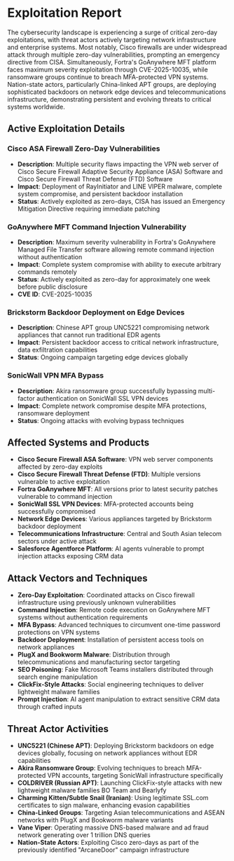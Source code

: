 # Exploitation Report

The cybersecurity landscape is experiencing a surge of critical zero-day exploitations, with threat actors actively targeting network infrastructure and enterprise systems. Most notably, Cisco firewalls are under widespread attack through multiple zero-day vulnerabilities, prompting an emergency directive from CISA. Simultaneously, Fortra's GoAnywhere MFT platform faces maximum severity exploitation through CVE-2025-10035, while ransomware groups continue to breach MFA-protected VPN systems. Nation-state actors, particularly China-linked APT groups, are deploying sophisticated backdoors on network edge devices and telecommunications infrastructure, demonstrating persistent and evolving threats to critical systems worldwide.

## Active Exploitation Details

### Cisco ASA Firewall Zero-Day Vulnerabilities
- **Description**: Multiple security flaws impacting the VPN web server of Cisco Secure Firewall Adaptive Security Appliance (ASA) Software and Cisco Secure Firewall Threat Defense (FTD) Software
- **Impact**: Deployment of RayInitiator and LINE VIPER malware, complete system compromise, and persistent backdoor installation
- **Status**: Actively exploited as zero-days, CISA has issued an Emergency Mitigation Directive requiring immediate patching

### GoAnywhere MFT Command Injection Vulnerability
- **Description**: Maximum severity vulnerability in Fortra's GoAnywhere Managed File Transfer software allowing remote command injection without authentication
- **Impact**: Complete system compromise with ability to execute arbitrary commands remotely
- **Status**: Actively exploited as zero-day for approximately one week before public disclosure
- **CVE ID**: CVE-2025-10035

### Brickstorm Backdoor Deployment on Edge Devices
- **Description**: Chinese APT group UNC5221 compromising network appliances that cannot run traditional EDR agents
- **Impact**: Persistent backdoor access to critical network infrastructure, data exfiltration capabilities
- **Status**: Ongoing campaign targeting edge devices globally

### SonicWall VPN MFA Bypass
- **Description**: Akira ransomware group successfully bypassing multi-factor authentication on SonicWall SSL VPN devices
- **Impact**: Complete network compromise despite MFA protections, ransomware deployment
- **Status**: Ongoing attacks with evolving bypass techniques

## Affected Systems and Products

- **Cisco Secure Firewall ASA Software**: VPN web server components affected by zero-day exploits
- **Cisco Secure Firewall Threat Defense (FTD)**: Multiple versions vulnerable to active exploitation
- **Fortra GoAnywhere MFT**: All versions prior to latest security patches vulnerable to command injection
- **SonicWall SSL VPN Devices**: MFA-protected accounts being successfully compromised
- **Network Edge Devices**: Various appliances targeted by Brickstorm backdoor deployment
- **Telecommunications Infrastructure**: Central and South Asian telecom sectors under active attack
- **Salesforce Agentforce Platform**: AI agents vulnerable to prompt injection attacks exposing CRM data

## Attack Vectors and Techniques

- **Zero-Day Exploitation**: Coordinated attacks on Cisco firewall infrastructure using previously unknown vulnerabilities
- **Command Injection**: Remote code execution on GoAnywhere MFT systems without authentication requirements
- **MFA Bypass**: Advanced techniques to circumvent one-time password protections on VPN systems
- **Backdoor Deployment**: Installation of persistent access tools on network appliances
- **PlugX and Bookworm Malware**: Distribution through telecommunications and manufacturing sector targeting
- **SEO Poisoning**: Fake Microsoft Teams installers distributed through search engine manipulation
- **ClickFix-Style Attacks**: Social engineering techniques to deliver lightweight malware families
- **Prompt Injection**: AI agent manipulation to extract sensitive CRM data through crafted inputs

## Threat Actor Activities

- **UNC5221 (Chinese APT)**: Deploying Brickstorm backdoors on edge devices globally, focusing on network appliances without EDR capabilities
- **Akira Ransomware Group**: Evolving techniques to breach MFA-protected VPN accounts, targeting SonicWall infrastructure specifically
- **COLDRIVER (Russian APT)**: Launching ClickFix-style attacks with new lightweight malware families BO Team and Bearlyfy
- **Charming Kitten/Subtle Snail (Iranian)**: Using legitimate SSL.com certificates to sign malware, enhancing evasion capabilities
- **China-Linked Groups**: Targeting Asian telecommunications and ASEAN networks with PlugX and Bookworm malware variants
- **Vane Viper**: Operating massive DNS-based malware and ad fraud network generating over 1 trillion DNS queries
- **Nation-State Actors**: Exploiting Cisco zero-days as part of the previously identified "ArcaneDoor" campaign infrastructure